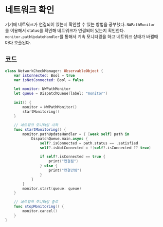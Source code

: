 # 네트워크 확인

기기에 네트워크가 연결되어 있는지 확인할 수 있는 방법을 공부했다.
`NWPathMonitor`를 이용해서 status를 확인해 네트워크가 연결되어 있는지 확인한다.
`monitor.pathUpdateHandler`를 통해서 계속 모니터링을 하고 네트워크 상태가 바뀔때마다 호출된다.


## 코드
```swift
class NetworkCheckManager: ObservableObject {
    var isConnected: Bool = true
    var isNotConnected: Bool = false
    
    let monitor: NWPathMonitor
    let queue = DispatchQueue(label: "monitor")
    
    init() {
        monitor = NWPathMonitor()
        startMonitoring()
    }
    
    // 네트워크 모니터링 시작
    func startMonitoring() {
        monitor.pathUpdateHandler = { [weak self] path in
            DispatchQueue.main.async {
                self?.isConnected = path.status == .satisfied
                self?.isNotConnected = !(self?.isConnected ?? true)
                
                if self?.isConnected == true {
                    print("연결됨")
                } else {
                    print("연결안됨")
                }
            }
        }
        monitor.start(queue: queue)
    }
    
    // 네트워크 모니터링 종료
    func stopMonitoring() {
        monitor.cancel()
    }
}
```
